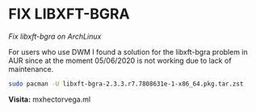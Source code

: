 # FIX LIBXFT-BGRA
_Fix libxft-bgra on ArchLinux_

For users who use DWM I found a solution for the libxft-bgra problem in AUR since at the moment 05/06/2020 is not working due to lack of maintenance.

```bash
sudo pacman -U libxft-bgra-2.3.3.r7.7808631e-1-x86_64.pkg.tar.zst
```

**Visita:** 
mxhectorvega.ml